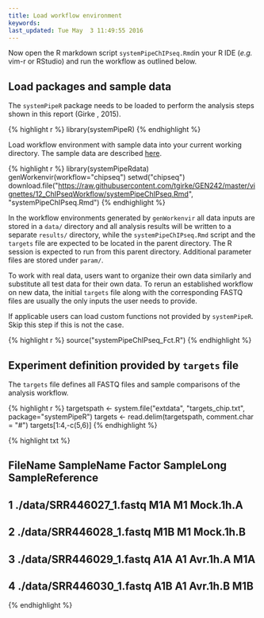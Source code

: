 ```yaml
---
title: Load workflow environment
keywords: 
last_updated: Tue May  3 11:49:55 2016
---
```


Now open the R markdown script `systemPipeChIPseq.Rmd`in your R IDE (_e.g._ vim-r or RStudio) and 
run the workflow as outlined below. 

## Load packages and sample data

The `systemPipeR` package needs to be loaded to perform the analysis steps shown in
this report (Girke , 2015).


{% highlight r %}
library(systemPipeR)
{% endhighlight %}

Load workflow environment with sample data into your current working
directory. The sample data are described
[here](http://www.bioconductor.org/packages/devel/bioc/vignettes/systemPipeR/inst/doc/systemPipeR.html#load-sample-data-and-workflow-templates).


{% highlight r %}
library(systemPipeRdata)
genWorkenvir(workflow="chipseq")
setwd("chipseq")
download.file("https://raw.githubusercontent.com/tgirke/GEN242/master/vignettes/12_ChIPseqWorkflow/systemPipeChIPseq.Rmd", "systemPipeChIPseq.Rmd")
{% endhighlight %}

In the workflow environments generated by `genWorkenvir` all data inputs are stored in
a `data/` directory and all analysis results will be written to a separate
`results/` directory, while the `systemPipeChIPseq.Rmd` script and the `targets` file are expected to be located in
the parent directory. The R session is expected to run from this parent
directory. Additional parameter files are stored under `param/`.

To work with real data, users want to organize their own data similarly
and substitute all test data for their own data. To rerun an established
workflow on new data, the initial `targets` file along with the corresponding
FASTQ files are usually the only inputs the user needs to provide.

If applicable users can load custom functions not provided by `systemPipeR`. Skip
this step if this is not the case.


{% highlight r %}
source("systemPipeChIPseq_Fct.R")
{% endhighlight %}

## Experiment definition provided by `targets` file

The `targets` file defines all FASTQ files and sample comparisons of the analysis workflow.


{% highlight r %}
targetspath <- system.file("extdata", "targets_chip.txt", package="systemPipeR")
targets <- read.delim(targetspath, comment.char = "#")
targets[1:4,-c(5,6)]
{% endhighlight %}

{% highlight txt %}
##                   FileName SampleName Factor SampleLong SampleReference
## 1 ./data/SRR446027_1.fastq        M1A     M1  Mock.1h.A                
## 2 ./data/SRR446028_1.fastq        M1B     M1  Mock.1h.B                
## 3 ./data/SRR446029_1.fastq        A1A     A1   Avr.1h.A             M1A
## 4 ./data/SRR446030_1.fastq        A1B     A1   Avr.1h.B             M1B
{% endhighlight %}

